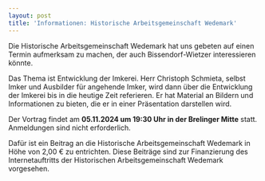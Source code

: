 ```yaml
---
layout: post
title: 'Informationen: Historische Arbeitsgemeinschaft Wedemark'
---
```

Die Historische Arbeitsgemeinschaft Wedemark hat uns gebeten auf einen Termin aufmerksam zu machen, der auch Bissendorf-Wietzer interessieren könnte.  

Das Thema ist Entwicklung der Imkerei. Herr Christoph Schmieta, selbst Imker und Ausbilder für angehende Imker, wird dann über die Entwicklung der Imkerei  bis in die heutige Zeit referieren. Er hat Material an Bildern und Informationen zu bieten, die er in einer Präsentation darstellen wird.

Der Vortrag findet am <b>05.11.2024 um 19:30 Uhr in der Brelinger Mitte</b> statt. Anmeldungen sind nicht erforderlich. 

Dafür ist ein Beitrag an die Historische Arbeitsgemeinschaft Wedemark in Höhe von  2,00 € zu entrichten. Diese Beiträge sind zur Finanzierung des Internetauftritts der Historischen Arbeitsgemeinschaft Wedemark vorgesehen.

